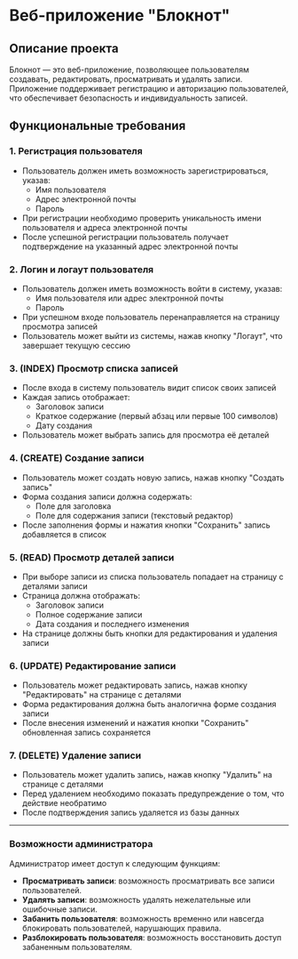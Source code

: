 # Веб-приложение "Блокнот"

## Описание проекта
Блокнот — это веб-приложение, позволяющее пользователям создавать, редактировать, просматривать и удалять записи. 
Приложение поддерживает регистрацию и авторизацию пользователей, что обеспечивает безопасность и индивидуальность записей.

## Функциональные требования

### 1. Регистрация пользователя
- Пользователь должен иметь возможность зарегистрироваться, указав:
  - Имя пользователя
  - Адрес электронной почты
  - Пароль
- При регистрации необходимо проверить уникальность имени пользователя и адреса электронной почты
- После успешной регистрации пользователь получает подтверждение на указанный адрес электронной почты

### 2. Логин и логаут пользователя
- Пользователь должен иметь возможность войти в систему, указав:
  - Имя пользователя или адрес электронной почты
  - Пароль
- При успешном входе пользователь перенаправляется на страницу просмотра записей
- Пользователь может выйти из системы, нажав кнопку "Логаут", что завершает текущую сессию

### 3. (INDEX) Просмотр списка записей
- После входа в систему пользователь видит список своих записей
- Каждая запись отображает:
  - Заголовок записи
  - Краткое содержание (первый абзац или первые 100 символов)
  - Дату создания
- Пользователь может выбрать запись для просмотра её деталей

### 4. (CREATE) Создание записи
- Пользователь может создать новую запись, нажав кнопку "Создать запись"
- Форма создания записи должна содержать:
  - Поле для заголовка
  - Поле для содержания записи (текстовый редактор)
- После заполнения формы и нажатия кнопки "Сохранить" запись добавляется в список

### 5. (READ) Просмотр деталей записи
- При выборе записи из списка пользователь попадает на страницу с деталями записи
- Страница должна отображать:
  - Заголовок записи
  - Полное содержание записи
  - Дата создания и последнего изменения
- На странице должны быть кнопки для редактирования и удаления записи

### 6. (UPDATE) Редактирование записи
- Пользователь может редактировать запись, нажав кнопку "Редактировать" на странице с деталями
- Форма редактирования должна быть аналогична форме создания записи
- После внесения изменений и нажатия кнопки "Сохранить" обновленная запись сохраняется

### 7. (DELETE) Удаление записи
- Пользователь может удалить запись, нажав кнопку "Удалить" на странице с деталями
- Перед удалением необходимо показать предупреждение о том, что действие необратимо
- После подтверждения запись удаляется из базы данных

-----

### Возможности администратора

Администратор имеет доступ к следующим функциям:

- **Просматривать записи**: возможность просматривать все записи пользователей.
- **Удалять записи**: возможность удалять нежелательные или ошибочные записи.
- **Забанить пользователя**: возможность временно или навсегда блокировать пользователей, нарушающих правила.
- **Разблокировать пользователя**: возможность восстановить доступ забаненным пользователям.
